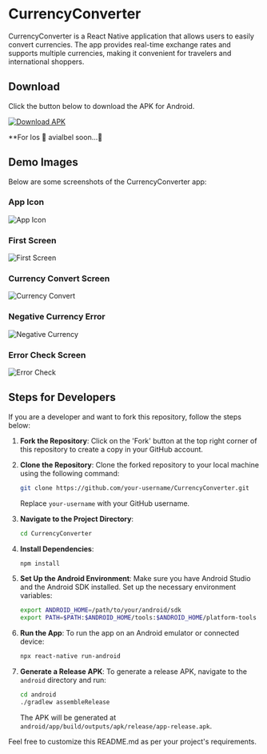 # CurrencyConverter

CurrencyConverter is a React Native application that allows users to easily convert currencies. The app provides real-time exchange rates and supports multiple currencies, making it convenient for travelers and international shoppers.

## Download

Click the button below to download the APK for Android.

[![Download APK](https://img.shields.io/badge/Download-APK-green?style=for-the-badge&logo=android)](https://drive.google.com/uc?export=download&id=1ig65-_MsifLekrKfZrHfqmGB__MAH7vF)


**For Ios 🍎 avialbel soon...🚀


## Demo Images

Below are some screenshots of the CurrencyConverter app:

### App Icon
![App Icon](./DemoImages/Appicon.png)



### First Screen
![First Screen](./DemoImages/FirstScreen.png)



### Currency Convert Screen
![Currency Convert](./DemoImages/CurrancyConvert.png)




### Negative Currency Error
![Negative Currency](./DemoImages/NagativeCurrancy.png)




### Error Check Screen
![Error Check](./DemoImages/ErrorCheck.png)





## Steps for Developers

If you are a developer and want to fork this repository, follow the steps below:

1. **Fork the Repository**: Click on the 'Fork' button at the top right corner of this repository to create a copy in your GitHub account.

2. **Clone the Repository**: Clone the forked repository to your local machine using the following command:
    ```sh
    git clone https://github.com/your-username/CurrencyConverter.git
    ```
    Replace `your-username` with your GitHub username.

3. **Navigate to the Project Directory**:
    ```sh
    cd CurrencyConverter
    ```

4. **Install Dependencies**:
    ```sh
    npm install
    ```

5. **Set Up the Android Environment**:
    Make sure you have Android Studio and the Android SDK installed. Set up the necessary environment variables:
    ```sh
    export ANDROID_HOME=/path/to/your/android/sdk
    export PATH=$PATH:$ANDROID_HOME/tools:$ANDROID_HOME/platform-tools
    ```

6. **Run the App**:
    To run the app on an Android emulator or connected device:
    ```sh
    npx react-native run-android
    ```

7. **Generate a Release APK**:
    To generate a release APK, navigate to the `android` directory and run:
    ```sh
    cd android
    ./gradlew assembleRelease
    ```

    The APK will be generated at `android/app/build/outputs/apk/release/app-release.apk`.

Feel free to customize this README.md as per your project's requirements.
